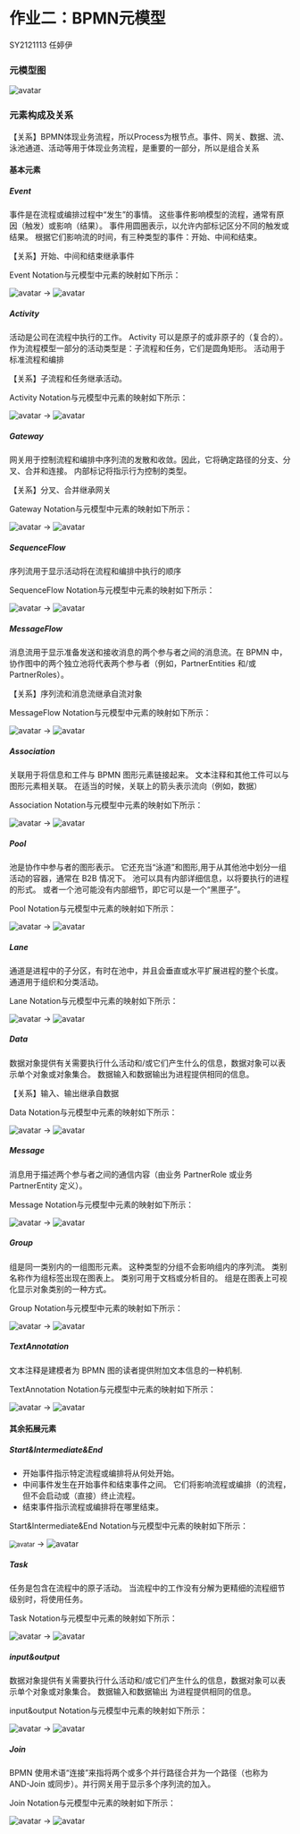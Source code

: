 # 作业二：BPMN元模型

SY2121113 任婷伊

### 元模型图

![avatar](./image/BPMN元模型.png)

### 元素构成及关系

【关系】BPMN体现业务流程，所以Process为根节点。事件、网关、数据、流、泳池通道、活动等用于体现业务流程，是重要的一部分，所以是组合关系

#### 基本元素

##### Event

事件是在流程或编排过程中“发生”的事情。 这些事件影响模型的流程，通常有原因（触发）或影响（结果）。 事件用圆圈表示，以允许内部标记区分不同的触发或结果。 根据它们影响流的时间，有三种类型的事件：开始、中间和结束。

【关系】开始、中间和结束继承事件

Event Notation与元模型中元素的映射如下所示：

![avatar](./image/Event-Notation.png) -> ![avatar](./image/Event.png)

##### Activity

活动是公司在流程中执行的工作。 Activity 可以是原子的或非原子的（复合的）。 作为流程模型一部分的活动类型是：子流程和任务，它们是圆角矩形。 活动用于标准流程和编排

【关系】子流程和任务继承活动。

Activity Notation与元模型中元素的映射如下所示：

![avatar](./image/Activity-Notation.png) -> ![avatar](./image/Activity.png)

##### Gateway

网关用于控制流程和编排中序列流的发散和收敛。因此，它将确定路径的分支、分叉、合并和连接。 内部标记将指示行为控制的类型。

【关系】分叉、合并继承网关

Gateway Notation与元模型中元素的映射如下所示：

![avatar](./image/Gateway-Notation.png) -> ![avatar](./image/Gateway.png)

##### SequenceFlow

序列流用于显示活动将在流程和编排中执行的顺序

SequenceFlow Notation与元模型中元素的映射如下所示：

![avatar](./image/SequenceFlow-Notation.png) -> ![avatar](./image/SequenceFlow.png)

##### MessageFlow

消息流用于显示准备发送和接收消息的两个参与者之间的消息流。在 BPMN 中，协作图中的两个独立池将代表两个参与者（例如，PartnerEntities 和/或 PartnerRoles）。

【关系】序列流和消息流继承自流对象

MessageFlow Notation与元模型中元素的映射如下所示：

![avatar](./image/MessageFlow-Notation.png) -> ![avatar](./image/MessageFlow.png)

##### Association

关联用于将信息和工件与 BPMN 图形元素链接起来。 文本注释和其他工件可以与图形元素相关联。 在适当的时候，关联上的箭头表示流向（例如，数据）

Association Notation与元模型中元素的映射如下所示：

![avatar](./image/Association-Notation.png) -> ![avatar](./image/Association.png)

##### Pool

池是协作中参与者的图形表示。 它还充当“泳道”和图形,用于从其他池中划分一组活动的容器，通常在 B2B 情况下。 池可以具有内部详细信息，以将要执行的进程的形式。 或者一个池可能没有内部细节，即它可以是一个“黑匣子”。

Pool Notation与元模型中元素的映射如下所示：

![avatar](./image/Pool-Notation.png) -> ![avatar](./image/Pool.png)

##### Lane

通道是进程中的子分区，有时在池中，并且会垂直或水平扩展进程的整个长度。 通道用于组织和分类活动。

Lane Notation与元模型中元素的映射如下所示：

![avatar](./image/Lane-Notation.png) -> ![avatar](./image/Lane.png)

##### Data

数据对象提供有关需要执行什么活动和/或它们产生什么的信息，数据对象可以表示单个对象或对象集合。 数据输入和数据输出为进程提供相同的信息。

【关系】输入、输出继承自数据

Data Notation与元模型中元素的映射如下所示：

![avatar](./image/DataNotation.png) -> ![avatar](./image/Data.png)

##### Message

消息用于描述两个参与者之间的通信内容（由业务 PartnerRole 或业务 PartnerEntity 定义）。

Message Notation与元模型中元素的映射如下所示：

![avatar](./image/Message-Notation.png) -> ![avatar](./image/Message.png)

##### Group

组是同一类别内的一组图形元素。 这种类型的分组不会影响组内的序列流。 类别名称作为组标签出现在图表上。 类别可用于文档或分析目的。 组是在图表上可视化显示对象类别的一种方式。

Group Notation与元模型中元素的映射如下所示：

![avatar](./image/Group-Notation.png) -> ![avatar](./image/Group.png)

##### TextAnnotation

文本注释是建模者为 BPMN 图的读者提供附加文本信息的一种机制.

TextAnnotation Notation与元模型中元素的映射如下所示：

![avatar](./image/TextAnnotation-Notation.png) -> ![avatar](./image/TextAnnotation.png)


#### 其余拓展元素

##### Start&Intermediate&End

- 开始事件指示特定流程或编排将从何处开始。
- 中间事件发生在开始事件和结束事件之间。 它们将影响流程或编排（的流程，但不会启动或（直接）终止流程。
- 结束事件指示流程或编排将在哪里结束。

Start&Intermediate&End Notation与元模型中元素的映射如下所示：

<img src="./image/SIE.png" alt="avatar" style="zoom:80%;" /> -> ![avatar](./image/siem.png)

##### Task

任务是包含在流程中的原子活动。 当流程中的工作没有分解为更精细的流程细节级别时，将使用任务。

Task Notation与元模型中元素的映射如下所示：

![avatar](./image/Task-Notation.png) -> ![avatar](./image/Task.png)

##### input&output

数据对象提供有关需要执行什么活动和/或它们产生什么的信息，数据对象可以表示单个对象或对象集合。 数据输入和数据输出
为进程提供相同的信息。

input&output Notation与元模型中元素的映射如下所示：

![avatar](./image/IO-Notation.png) -> ![avatar](./image/IO.png)

##### Join

BPMN 使用术语“连接”来指将两个或多个并行路径合并为一个路径（也称为 AND-Join 或同步）。并行网关用于显示多个序列流的加入。

Join Notation与元模型中元素的映射如下所示：

![avatar](./image/Join-Notation.png) -> ![avatar](./image/Join.png)



